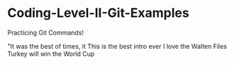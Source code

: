 # Coding-Level-II-Git-Examples
Practicing Git Commands!


"It was the best of times, it
This is the best intro ever
I love the Walten Files
Turkey will win the World Cup
